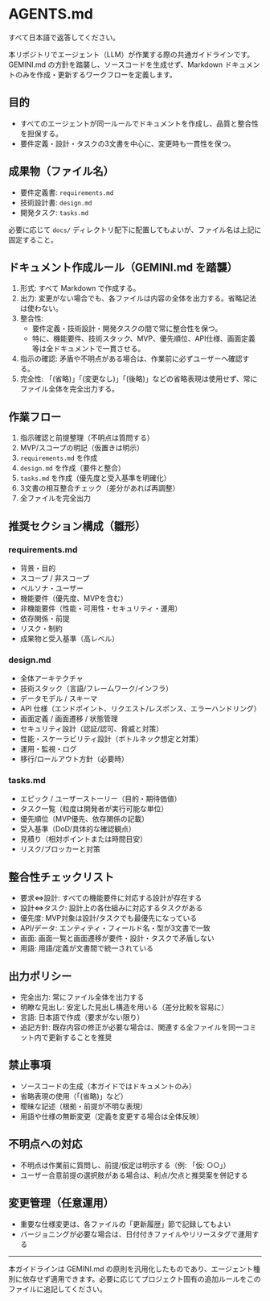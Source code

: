 # AGENTS.md

すべて日本語で返答してください。

本リポジトリでエージェント（LLM）が作業する際の共通ガイドラインです。GEMINI.md の方針を踏襲し、ソースコードを生成せず、Markdown ドキュメントのみを作成・更新するワークフローを定義します。

## 目的
- すべてのエージェントが同一ルールでドキュメントを作成し、品質と整合性を担保する。
- 要件定義・設計・タスクの3文書を中心に、変更時も一貫性を保つ。

## 成果物（ファイル名）
- 要件定義書: `requirements.md`
- 技術設計書: `design.md`
- 開発タスク: `tasks.md`

必要に応じて `docs/` ディレクトリ配下に配置してもよいが、ファイル名は上記に固定すること。

## ドキュメント作成ルール（GEMINI.md を踏襲）
1. 形式: すべて Markdown で作成する。
2. 出力: 変更がない場合でも、各ファイルは内容の全体を出力する。省略記法は使わない。
3. 整合性:
   - 要件定義・技術設計・開発タスクの間で常に整合性を保つ。
   - 特に、機能要件、技術スタック、MVP、優先順位、API仕様、画面定義等は全ドキュメントで一貫させる。
4. 指示の確認: 矛盾や不明点がある場合は、作業前に必ずユーザーへ確認する。
5. 完全性: 「(省略)」「(変更なし)」「(後略)」などの省略表現は使用せず、常にファイル全体を完全出力する。

## 作業フロー
1. 指示確認と前提整理（不明点は質問する）
2. MVP/スコープの明記（仮置きは明示）
3. `requirements.md` を作成
4. `design.md` を作成（要件と整合）
5. `tasks.md` を作成（優先度と受入基準を明確化）
6. 3文書の相互整合チェック（差分があれば再調整）
7. 全ファイルを完全出力

## 推奨セクション構成（雛形）

### requirements.md
- 背景・目的
- スコープ / 非スコープ
- ペルソナ・ユーザー
- 機能要件（優先度、MVPを含む）
- 非機能要件（性能・可用性・セキュリティ・運用）
- 依存関係・前提
- リスク・制約
- 成果物と受入基準（高レベル）

### design.md
- 全体アーキテクチャ
- 技術スタック（言語/フレームワーク/インフラ）
- データモデル / スキーマ
- API 仕様（エンドポイント、リクエスト/レスポンス、エラーハンドリング）
- 画面定義 / 画面遷移 / 状態管理
- セキュリティ設計（認証/認可、脅威と対策）
- 性能・スケーラビリティ設計（ボトルネック想定と対策）
- 運用・監視・ログ
- 移行/ロールアウト方針（必要時）

### tasks.md
- エピック / ユーザーストーリー（目的・期待価値）
- タスク一覧（粒度は開発者が実行可能な単位）
- 優先順位（MVP優先、依存関係の記載）
- 受入基準（DoD/具体的な確認観点）
- 見積り（相対ポイントまたは時間目安）
- リスク/ブロッカーと対策

## 整合性チェックリスト
- 要求⇔設計: すべての機能要件に対応する設計が存在する
- 設計⇔タスク: 設計上の各仕組みに対応するタスクがある
- 優先度: MVP対象は設計/タスクでも最優先になっている
- API/データ: エンティティ・フィールド名・型が3文書で一致
- 画面: 画面一覧と画面遷移が要件・設計・タスクで矛盾しない
- 用語: 用語/定義が文書間で統一されている

## 出力ポリシー
- 完全出力: 常にファイル全体を出力する
- 明瞭な見出し: 安定した見出し構造を用いる（差分比較を容易に）
- 言語: 日本語で作成（要求がない限り）
- 追記方針: 既存内容の修正が必要な場合は、関連する全ファイルを同一コミット内で更新することを推奨

## 禁止事項
- ソースコードの生成（本ガイドではドキュメントのみ）
- 省略表現の使用（「(省略)」など）
- 曖昧な記述（根拠・前提が不明な表現）
- 用語や仕様の無断変更（定義を変更する場合は全体反映）

## 不明点への対応
- 不明点は作業前に質問し、前提/仮定は明示する（例: 「仮: ○○」）
- ユーザー合意前提の選択肢がある場合は、利点/欠点と推奨案を併記する

## 変更管理（任意運用）
- 重要な仕様変更は、各ファイルの「更新履歴」節で記録してもよい
- バージョニングが必要な場合は、日付付きファイルやリリースタグで運用する

---
本ガイドラインは GEMINI.md の原則を汎用化したものであり、エージェント種別に依存せず適用できます。必要に応じてプロジェクト固有の追加ルールをこのファイルに追記してください。

